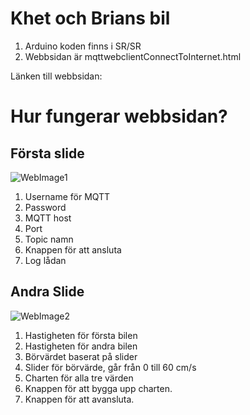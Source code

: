 # Khet och Brians bil

1. Arduino koden finns i SR/SR
2. Webbsidan är mqttwebclientConnectToInternet.html

Länken till webbsidan: 

# Hur fungerar webbsidan?
## Första slide
![WebImage1](https://imgur.com/84aQAtl)

1. Username för MQTT
2. Password
3. MQTT host
4. Port
5. Topic namn
6. Knappen för att ansluta
7. Log lådan

## Andra Slide

![WebImage2](https://imgur.com/AyxFsVX)

1. Hastigheten för första bilen
2. Hastigheten för andra bilen
3. Börvärdet baserat på slider
4. Slider för börvärde, går från 0 till 60 cm/s
5. Charten för alla tre värden
6. Knappen för att bygga upp charten.
7. Knappen för att avansluta.

